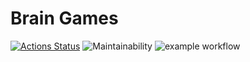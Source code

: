 # Brain Games

[![Actions Status](https://github.com/OstinPower41016/python-project-lvl1/workflows/hexlet-check/badge.svg)](https://github.com/OstinPower41016/python-project-lvl1/actions)  ![Maintainability](https://api.codeclimate.com/v1/badges/a99a88d28ad37a79dbf6/maintainability) ![example workflow](https://github.com/OstinPower41016/python-project-lvl1/actions/workflows/pylint.yml/badge.svg)
